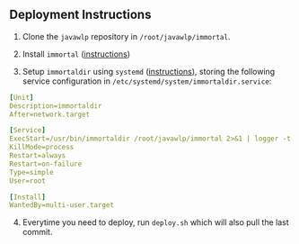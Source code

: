 ## Deployment Instructions

1. Clone the `javawlp` repository in `/root/javawlp/immortal`.

2. Install `immortal` ([instructions](https://immortal.run/post/how-to-install/))

3. Setup `immortaldir` using `systemd` ([instructions](https://immortal.run/post/systemd/)), storing the following service configuration in `/etc/systemd/system/immortaldir.service`:

```yaml
[Unit]
Description=immortaldir
After=network.target

[Service]
ExecStart=/usr/bin/immortaldir /root/javawlp/immortal 2>&1 | logger -t immortaldir
KillMode=process
Restart=always
Restart=on-failure
Type=simple
User=root

[Install]
WantedBy=multi-user.target
```

4. Everytime you need to deploy, run `deploy.sh` which will also pull the last commit.

